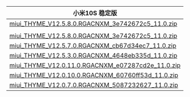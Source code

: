 | 小米10S  稳定版    |
| ---- |
| [miui_THYME_V12.5.8.0.RGACNXM_3e742672c5_11.0.zip](https://hugeota.d.miui.com/V12.5.8.0.RGACNXM/miui_THYME_V12.5.8.0.RGACNXM_3e742672c5_11.0.zip)    |
| []()    |
| [miui_THYME_V12.5.8.0.RGACNXM_3e742672c5_11.0.zip](https://hugeota.d.miui.com/V12.5.8.0.RGACNXM/miui_THYME_V12.5.8.0.RGACNXM_3e742672c5_11.0.zip)    |
| [miui_THYME_V12.5.7.0.RGACNXM_cb67d34ec7_11.0.zip](https://hugeota.d.miui.com/V12.5.7.0.RGACNXM/miui_THYME_V12.5.7.0.RGACNXM_cb67d34ec7_11.0.zip)    |
| [miui_THYME_V12.5.3.0.RGACNXM_4648eb335d_11.0.zip](https://hugeota.d.miui.com/V12.5.3.0.RGACNXM/miui_THYME_V12.5.3.0.RGACNXM_4648eb335d_11.0.zip)    |
| [miui_THYME_V12.0.11.0.RGACNXM_e07287cd2e_11.0.zip](https://hugeota.d.miui.com/V12.0.11.0.RGACNXM/miui_THYME_V12.0.11.0.RGACNXM_e07287cd2e_11.0.zip)    |
| [miui_THYME_V12.0.10.0.RGACNXM_60760ff53d_11.0.zip](https://hugeota.d.miui.com/V12.0.10.0.RGACNXM/miui_THYME_V12.0.10.0.RGACNXM_60760ff53d_11.0.zip)    |
| [miui_THYME_V12.0.7.0.RGACNXM_5087232627_11.0.zip](https://hugeota.d.miui.com/V12.0.7.0.RGACNXM/miui_THYME_V12.0.7.0.RGACNXM_5087232627_11.0.zip)    |
